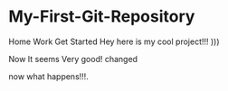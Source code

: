 # My-First-Git-Repository
Home Work Get Started Hey here is my cool project!!! )))

Now It seems Very good! changed

now what happens!!!.